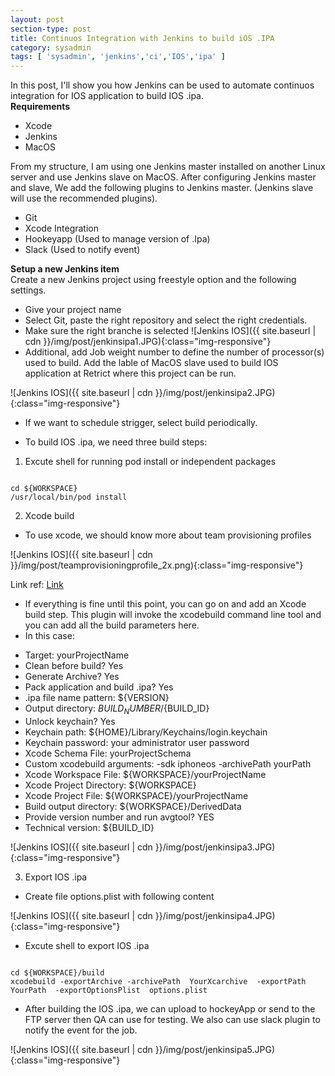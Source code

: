 ```yaml
---
layout: post
section-type: post
title: Continuos Integration with Jenkins to build iOS .IPA
category: sysadmin 
tags: [ 'sysadmin', 'jenkins','ci','IOS','ipa' ]
--- 
```


In this post, I'll show you how Jenkins can be used to automate continuos integration for IOS application to build IOS .ipa.
<br/>
<strong>Requirements</strong>

- Xcode
- Jenkins
- MacOS

From my structure, I am using one Jenkins master installed on another Linux server and use Jenkins slave on MacOS. After configuring Jenkins master and slave, We add the following plugins to Jenkins master. (Jenkins slave will use the recommended plugins).

- Git
- Xcode Integration
- Hookeyapp (Used to manage version of .Ipa)
- Slack (Used to notify event)

<strong>Setup a new Jenkins item</strong>
<br/>
Create a new Jenkins project using freestyle option and the following settings.
- Give your project name
- Select Git, paste the right repository and select the right credentials.
- Make sure the right branche is selected
![Jenkins IOS]({{ site.baseurl | cdn }}/img/post/jenkinsipa1.JPG){:class="img-responsive"}
- Additional, add Job weight number to define the number of processor(s) used to build. Add the lable of MacOS slave used to build IOS application at Retrict where this project can be run.

 ![Jenkins IOS]({{ site.baseurl | cdn }}/img/post/jenkinsipa2.JPG){:class="img-responsive"}

- If we want to schedule strigger, select build periodically.

- To build IOS .ipa, we need three build steps:

1. Excute shell for running pod install or independent packages

<pre><code data-trim class="yaml">
cd ${WORKSPACE}
/usr/local/bin/pod install
</code></pre>

2. Xcode build

- To use xcode, we should know more about team provisioning profiles

![Jenkins IOS]({{ site.baseurl | cdn }}/img/post/teamprovisioningprofile_2x.png){:class="img-responsive"}

Link ref: <a href="https://developer.apple.com/library/content/documentation/IDEs/Conceptual/AppStoreDistributionTutorial/CreatingYourTeamProvisioningProfile/CreatingYourTeamProvisioningProfile.html">Link</a>

- If everything is fine until this point, you can go on and add an Xcode build step. This plugin will invoke the xcodebuild command line tool and you can add all the build parameters here.
- In this case:
+	Target: yourProjectName
+	Clean before build? Yes
+	Generate Archive? Yes
+	Pack application and build .ipa? Yes
+	.ipa file name pattern: ${VERSION}
+	Output directory:  ${BUILD_NUMBER}/${BUILD_ID}
+	Unlock keychain? Yes
+	Keychain path: ${HOME}/Library/Keychains/login.keychain
+	Keychain password: your administrator user password
+	Xcode Schema File: yourProjectSchema
+	Custom xcodebuild arguments: -sdk iphoneos  -archivePath yourPath
+	Xcode Workspace File: ${WORKSPACE}/yourProjectName
+	Xcode Project Directory: ${WORKSPACE}
+	Xcode Project File: ${WORKSPACE}/yourProjectName
+	Build output directory: ${WORKSPACE}/DerivedData
+	Provide version number and run avgtool? YES
+	Technical version: ${BUILD_ID}

![Jenkins IOS]({{ site.baseurl | cdn }}/img/post/jenkinsipa3.JPG){:class="img-responsive"}

3. Export IOS .ipa
- Create file options.plist with following content

![Jenkins IOS]({{ site.baseurl | cdn }}/img/post/jenkinsipa4.JPG){:class="img-responsive"}

- Excute shell to export IOS .ipa
<pre><code data-trim class="yaml">
cd ${WORKSPACE}/build
xcodebuild -exportArchive -archivePath  YourXcarchive  -exportPath  YourPath  -exportOptionsPlist  options.plist
</code></pre>

- After building the IOS .ipa, we can upload to hockeyApp or send to the FTP server then QA can use for testing. We also can use slack plugin to notify the event for the job.

![Jenkins IOS]({{ site.baseurl | cdn }}/img/post/jenkinsipa5.JPG){:class="img-responsive"}